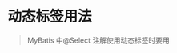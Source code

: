 # 动态标签用法

> MyBatis 中@Select 注解使用动态标签时要用<script>括起来

## 1.if（重要）

> If : 当参数满足条件才会执行某个条件

```sql
<select id="findName" resultType="String">
 		 SELECT stu.name FROM tab_stu stu WHERE age = 20 
 		 <if test="name != null">
    			AND name like #{name}
 	 	</if>
</select>
```

## 2.choose、when、otherwise

> choose标签是按顺序判断其内部when标签中的test条件是否成立，
>
> 如果有一个成立，则choose结束；
>
> 如果所有的when条件都不满足时，则执行otherwise中的SQL。
>
> 类似于java的switch语句。

```sql
<select id="findName" resultType="String">
 		 SELECT stu.name FROM tab_stu stu WHERE age = #{age} 
	<choose>
 			 <when test="name != null">
    				AND name like #{name}
			</when>
			<when test="class != null">
					AND class like #{class}
			</when>
			<otherwise>
					AND class = 1
			</otherwise>
 	 </choose>
</select>
```



## 3.where

```sql
<select id="findName" resultType="String">
 		 SELECT stu.name FROM tab_stu stu WHERE 
		<if test="age != null">
			age = #{age}
		</if> 
 		<if test="name!= null">
			AND name= #{name}
		</if> 
		<if test="class!= null">
			AND class = #{class}
		</if> 
</select>
```




```sql
-- 当第一个if不满
SELECT stu.name FROM tab_stu stu WHERE AND name = "小米" AND class ="1班”;
-- 当第一第二第三个if都不满足，会出现以下情况
SELECT stu.name FROM tab_stu stu WHERE;
```


这会导致查询失败。使用where标签可以解决这个问题

```sql
<select id="findName" resultType="String">
 		 SELECT stu.name FROM tab_stu stu 
		<where> 
			<if test="age != null">
				age = #{age}
			</if> 
		 <if test="name!= null">
				AND name= #{name}
		</if> 
		<if test="class!= null">
				AND class = #{class}
		</if> 
	</where>
</select>
```

> where标签会在只有一个以上的if条件满足的情况下才去插入WHERE关键字，
>
> 而且，若最后的内容是”AND”或”OR”开头的，where也会根据语法绝对是否需要保留。

## 4.set

- set标签用于解决动态更新语句存在的符号问题

```sql
<update id="updateStu">
		Update tab_stu
		<set>
				<if test="name != null"> name=#{name},</if>
				<if test="age != null"> age=#{age},</if>
				<if test="class != null"> class=#{class},</if>
				<if test="subject != null"> subject=#{subject}</if>
		</set>
</update>
```

> set标签会动态前置SET关键字，同时也会消除无关的逗号，因为用了条件语句后，可能就会在生成的赋值语句的后面留下逗号。

## 5.trim

> trim标签可实现where/set标签的功能

- Trim标签有4个属性，分别为prefix、suffix、prefixOverrides、suffixOverrides
  - prefix：表示在trim标签包裹的SQL前添加指定内容
  - suffix：表示在trim标签包裹的SQL末尾添加指定内容
  - prefixOverrides：表示去掉(覆盖)trim标签包裹的SQL指定首部内容，去掉多个内容写法为and |or(中间空格不能省略)（一般用于if判断时去掉多余的AND |OR）
  - suffixOverrides：表示去掉(覆盖)trim标签包裹的SQL指定尾部内容（一般用于update语句if判断时去掉多余的逗号）

```sql
<select id="findName" resultType="String">
 		 SELECT stu.name FROM tab_stu stu 
		<trim prefix="where" prefixOverrides="and |or">
				<if test="age != null">
						age = #{age}
				</if> 
 				<if test="name!= null">
						AND name= #{name}
				</if> 
				<if test="class!= null">
						OR class = #{class}
				</if> 
		</trim>
</select>
```



```sql
<update id="updateStu">
			Update tab_stu
			<trim prefix="set" subfix="where id=#{id}" suffixOverrides=",">
				<if test="name != null"> name=#{name},</if>
				<if test="age != null"> age=#{age},</if>
				<if test="class != null"> class=#{class},</if>
				<if test="subject != null"> subject=#{subject}</if>
			</trim>
</update>
```



## 6.foreach(重要)

> 对集合进行遍历

```sql
<select id="findName" resultType="String">
 		SELECT stu.name FROM tab_stu stu where id in
		<foreach item=”item” index=”index” collection=”listName” open=”(” separator=”,” close=”)”>
				#{item}
		</foreach>
</select>
```

下面是foreach标签的各个属性：

- collection：迭代集合的名称，可以使用@Param注解指定，该参数为必选(java入参，相对于#{listName})
  item：表示本次迭代获取的元素，若collection为List、Set或数组，则表示其中元素；若collection为Map，则代表key-value的value，该参数为必选
- index：在List、Set和数组中，index表示当前迭代的位置，在Map中，index指元素的key，该参数是可选项
  open：表示该语句以什么开始，最常使用的是左括弧”(”，MyBatis会将该字符拼接到foreach标签包裹的SQL语句之前，并且只拼接一次，该参数是可选项
- close：表示该语句以什么结束，最常使用的是右括弧”）”，MyBatis会将该字符拼接到foreach标签包裹的SQL语句末尾，该参数是可选项
- separator：MyBatis会在每次迭代后给SQL语句添加上separator属性指定的字符，该参数是可选项

## 7.bind

> bind标签可以从OGNL(对象图导航语言)表达式中创建一个变量并将其绑定到上下文
>
> Mybatis中使用Mysql的模糊查询字符串拼接（like） 中也涉及到bind的使用

```sql
<select id="findName" resultType="String">
 		 SELECT stu.name FROM tab_stu stu 
		<where>
 				<if test="name!= null">
 						<bind name="stuName" value="'%'+stuName+'%'">
						name like #{stuName}
				</if> 
		</where>
</select>
```

